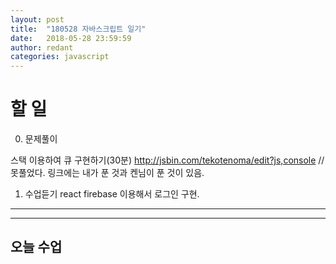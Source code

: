 ```yaml
---
layout: post
title:  "180528 자바스크립트 일기"
date:   2018-05-28 23:59:59
author: redant
categories: javascript
---
```


# 할 일 

0. 문제풀이

스택 이용하여 큐 구현하기(30분) http://jsbin.com/tekotenoma/edit?js,console
// 못풀었다. 링크에는 내가 푼 것과 켄님이 푼 것이 있음.


1. 수업듣기  react 
firebase 이용해서 로그인 구현.

---


---

## 오늘 수업 

